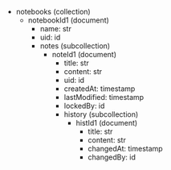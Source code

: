 - notebooks (collection)
  - notebookId1 (document)
    - name: str
    - uid: id
    - notes (subcollection)
      - noteId1 (document)
        - title: str
        - content: str
        - uid: id
        - createdAt: timestamp
        - lastModified: timestamp
        - lockedBy: id
        - history (subcollection)
          - histId1 (document)
            - title: str
            - content: str
            - changedAt: timestamp
            - changedBy: id
